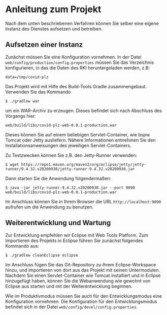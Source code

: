 # Anleitung zum Projekt

Nach dem unten beschriebenen Verfahren können Sie selber eine
eigene Instanz des Dienstes aufsetzen und betreiben.

## Aufsetzen einer Instanz

Zunächst müssen Sie eine Konfiguration vornehmen. In der Datei
`web/config/production/config.properties`
müssen Sie das Verzeichnis konfigurieren, in das die Daten des RKI
heruntergeladen werden, z.B:

    data=/tmp/covid-plz

Das Projekt wird mit Hilfe des Build-Tools Gradle zusammengebaut. Verwenden Sie
das Kommando

    $ ./gradlew war

um ein WAR-Archiv zu erzeugen. Dieses befindet sich nach Abschluss des Vorgangs
hier:

    web/build/libs/covid-plz-web-0.0.1-production.war

Dieses können Sie auf einem beliebigen Servlet-Container, wie bspw. Tomcat oder
Jetty ausliefern. Nähere Informationen entnehmen Sie den
Installationsanweisungen des jeweiligen Servlet-Containers.

Zu Testzwecken können Sie z.B. den Jetty-Runner verwenden:

    $ wget https://repo1.maven.org/maven2/org/eclipse/jetty/jetty-runner/9.4.32.v20200930/jetty-runner-9.4.32.v20200930.jar

Dann starten Sie die Anwendung folgendermaßen:

    $ java -jar jetty-runner-9.4.32.v20200930.jar --port 9090 web/build/libs/covid-plz-web-0.0.1-production.war

Im Anschluss können Sie in Ihrem Browser die URL `http://localhost:9090`
aufrufen um die Anwendung zu benutzen.

## Weiterentwicklung und Wartung

Zur Entwicklung empfehlen wir Eclipse mit Web Tools Platform. Zum Importieren
des Projekts in Eclipse führen Sie zunächst folgendes Kommando aus:

    $ ./gradlew cleanEclipse eclipse

Im Anschluss fügen Sie das Git-Repository zu ihrem Eclipse-Workspace hinzu,
und importieren von dort aus das Projekt mit seinen Untermodulen. Nachdem
Sie einen Servlet-Container wie Tomcat installiert und in Eclipse hinzugefügt haben,
können Sie die Webanwendung wie gewohnt von Eclipse aus starten und mit der
Weiterentwicklung beginnen.

Wie im Produktivmodus müssen Sie auch für den Entwicklungsmodus eine
Konfiguration vornehmen. Die Konfiguration für den Entwicklungsmodus befindet
sich in der Datei `web/config/devel/config.properties`.

